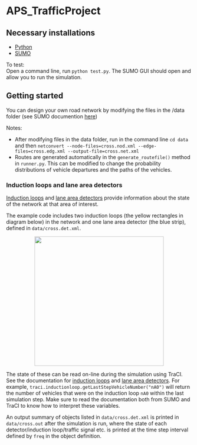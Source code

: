 # APS_TrafficProject

## Necessary installations
- [Python](https://www.python.org/downloads/)
- [SUMO](http://sumo.dlr.de/wiki/Installing)

To test:  
Open a command line, run `python test.py`. The SUMO GUI should open and allow you to run the simulation.

## Getting started

You can design your own road network by modifying the files in the /data folder (see SUMO documention [here](http://sumo.dlr.de/wiki/Tutorials/Hello_Sumo))

Notes:
- After modifying files in the data folder, run in the command line `cd data` and then `netconvert --node-files=cross.nod.xml --edge-files=cross.edg.xml --output-file=cross.net.xml`
- Routes are generated automatically in the `generate_routefile()` method in `runner.py`. This can be modified to change the probability distributions of vehicle departures and the paths of the vehicles.

### Induction loops and lane area detectors
[Induction loops](http://sumo.dlr.de/wiki/Simulation/Output/Induction_Loops_Detectors_(E1)) and [lane area detectors](http://sumo.dlr.de/wiki/Simulation/Output/Lanearea_Detectors_(E2)) provide information about the state of the network at that area of interest. 

The example code includes two induction loops (the yellow rectangles in diagram below) in the network and one lane area detector (the blue strip), defined in `data/cross.det.xml`.

<center><img src="https://i.imgur.com/Pw2JoYR.png" width="350" height="350" /></center>

The state of these can be read on-line during the simulation using TraCI. See the documentation for [induction loops](http://sumo.sourceforge.net/pydoc/traci._inductionloop.html) and [lane area detectors](http://sumo.sourceforge.net/pydoc/traci._lanearea.html). For example, `traci.inductionloop.getLastStepVehicleNumber("nA0")` will return  the number of vehicles that were on the induction loop `nA0` within the last simulation step. Make sure to read the documentation both from SUMO and TraCI to know how to interpret these variables.

An output summary of objects listed in `data/cross.det.xml` is printed in `data/cross.out` after the simulation is run, where the state of each detector/induction loop/traffic signal etc. is printed at the time step interval defined by `freq` in the object definition. 
